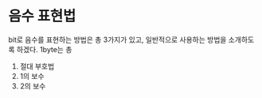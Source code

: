 # 음수 표현법
bit로 음수를 표현하는 방법은 총 3가지가 있고, 일반적으로 사용하는 방법을 소개하도록 하겠다.
1byte는 총 
1) 절대 부호법
2) 1의 보수
3) 2의 보수
